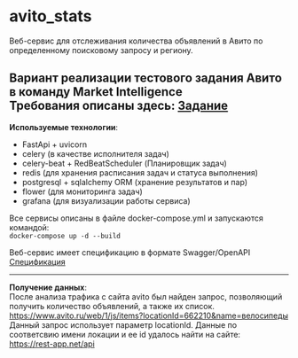 # avito_stats
Веб-сервис для отслеживания количества объявлений в Авито по определенному поисковому запросу и региону. 
  
Вариант реализации тестового задания Авито в команду Market Intelligence   
Требования описаны здесь: [Задание](TASK.md)
-----

__Используемые технологии__:
- FastApi + uvicorn
- celery (в качестве исполнителя задач)
- celery-beat + RedBeatScheduler (Планировщик задач)
- redis (для хранения расписания задач и статуса выполнения)
- postgresql + sqlalchemy ORM (хранение результатов и пар)
- flower (для мониторинга задач)
- grafana (для визуализации работы сервиса)

Все сервисы описаны в файле docker-compose.yml и запускаются командой:  
`docker-compose up -d --build`  

Веб-сервис имеет спецификацию в формате Swagger/OpenAPI [Спецификация](openapi.yaml)

---
__Получение данных__:  
После анализа трафика с сайта avito был найден запрос, позволяющий получить количество объявлений, а также их список.
https://www.avito.ru/web/1/js/items?locationId=662210&name=велосипеды
Данный запрос использует параметр locationId. Данные по соответсвию имени локации и ее id удалось найти на сайте:  
https://rest-app.net/api 



